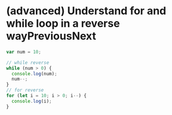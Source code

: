 # **(advanced) Understand for and while loop in a reverse wayPreviousNext**

```jsx
var num = 10;

// while reverse
while (num > 0) {
  console.log(num);
  num--;
}
// for reverse
for (let i = 10; i > 0; i--) {
  console.log(i);
}
```
